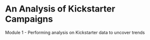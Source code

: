 # An Analysis of Kickstarter Campaigns
Module 1 - Performing analysis on Kickstarter data to uncover trends
